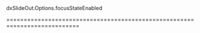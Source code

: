 <!--id-->dxSlideOut.Options.focusStateEnabled<!--/id-->
<!--merge--><!--/merge-->
<!--hidden--><!--/hidden-->
===========================================================================

